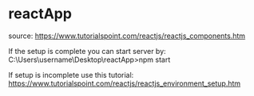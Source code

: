 # reactApp
source: https://www.tutorialspoint.com/reactjs/reactjs_components.htm

If the setup is complete you can start server by: C:\Users\username\Desktop\reactApp>npm start

If setup is incomplete use this tutorial: https://www.tutorialspoint.com/reactjs/reactjs_environment_setup.htm
